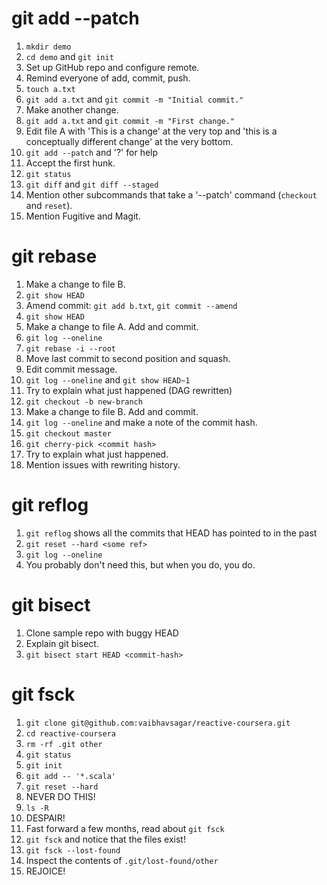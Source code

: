 # git add --patch

1. `mkdir demo`
2. `cd demo` and `git init`
3. Set up GitHub repo and configure remote.
4. Remind everyone of add, commit, push.
5. `touch a.txt`
6. `git add a.txt` and `git commit -m "Initial commit."`
7. Make another change.
8. `git add a.txt` and `git commit -m "First change."`
7. Edit file A with 'This is a change' at the very top and 'this is a conceptually different change' at the very bottom.
8. `git add --patch` and '?' for help
9. Accept the first hunk.
10. `git status`
11. `git diff` and `git diff --staged`
12. Mention other subcommands that take a '--patch' command (`checkout` and `reset`).
13. Mention Fugitive and Magit.

# git rebase

1. Make a change to file B.
2. `git show HEAD`
3. Amend commit: `git add b.txt`, `git commit --amend`
4. `git show HEAD`
5. Make a change to file A. Add and commit.
6. `git log --oneline`
7. `git rebase -i --root`
8. Move last commit to second position and squash.
9. Edit commit message.
10. `git log --oneline` and `git show HEAD~1`
11. Try to explain what just happened (DAG rewritten)
12. `git checkout -b new-branch`
13. Make a change to file B. Add and commit.
14. `git log --oneline` and make a note of the commit hash.
15. `git checkout master`
16. `git cherry-pick <commit hash>`
17. Try to explain what just happened.
18. Mention issues with rewriting history.

# git reflog
1. `git reflog` shows all the commits that HEAD has pointed to in the past
2. `git reset --hard <some ref>`
3. `git log --oneline`
4. You probably don't need this, but when you do, you do.

# git bisect
1. Clone sample repo with buggy HEAD
2. Explain git bisect.
3. `git bisect start HEAD <commit-hash>`

# git fsck

1. `git clone git@github.com:vaibhavsagar/reactive-coursera.git`
2. `cd reactive-coursera`
3. `rm -rf .git other`
4. `git status`
5. `git init`
6. `git add -- '*.scala'`
7. `git reset --hard`
8. NEVER DO THIS!
9. `ls -R`
10. DESPAIR!
11. Fast forward a few months, read about `git fsck`
12. `git fsck` and notice that the files exist!
13. `git fsck --lost-found`
14. Inspect the contents of `.git/lost-found/other`
15. REJOICE!
